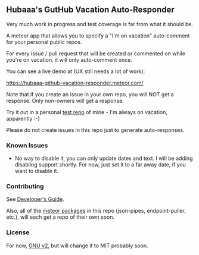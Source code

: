 ## Hubaaa's GutHub Vacation Auto-Responder

Very much work in progress and test coverage is far from what it should be.

A meteor app that allows you to specify a "I'm on vacation" auto-comment for your personal public repos.

For every issue / pull request that will be created or commented on while you're on vacation, it will only auto-comment once.

You can see a live demo at (UX still needs a lot of work):

https://hubaaa-github-vacation-responder.meteor.com/

Note that if you create an issue in your own repo, you will NOT get a response. Only non-owners will get a response.

Try it out in a personal [test repo](https://github.com/rbabayoff/github-app-test-repo) of mine - I'm always on vacation, apparently :-)

Please do not create issues in this repo just to generate auto-responses.

### Known Issues

- No way to disable it, you can only update dates and text. I will be adding disabling support shortly. For now, just set it to a far away date, if you want to disable it.

### Contributing

See [Developer's Guide](docs/DevGuide.md).

Also, all of the [meteor packages](packages) in this repo (json-pipes, endpoint-puller, etc.), will each get a repo of their own soon.

### License

For now, [GNU v2](LICENSE.md), but will change it to MIT probably soon.
